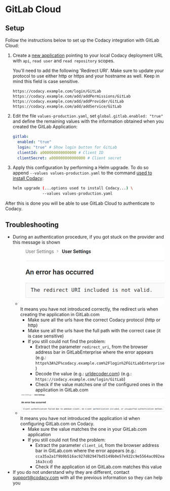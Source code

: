 # GitLab Cloud

## Setup

Follow the instructions below to set up the Codacy integration with GitLab Cloud:

1.  Create a [new application](https://gitlab.com/profile/applications) pointing to your local Codacy deployment URL with `api`, `read user` and `read repository` scopes.

    You'll need to add the following 'Redirect URI'. Make sure to update your protocol to use either http or https and your hostname as well. Keep in mind this field is case sensitive.

    ```
    https://codacy.example.com/login/GitLab
    https://codacy.example.com/add/addPermissions/GitLab
    https://codacy.example.com/add/addProvider/GitLab
    https://codacy.example.com/add/addService/GitLab
    ```

2.  Edit the file `values-production.yaml`, set `global.gitlab.enabled: "true"` and define the remaining values with the information obtained when you created the GitLab Application:

    ```yaml
    gitlab:
      enabled: "true"
      login: "true" # Show login button for GitLab
      clientId: a000000000000000 # Client ID
      clientSecret: a000000000000000 # Client secret
    ```

3.  Apply this configuration by performing a Helm upgrade. To do so append `--values values-production.yaml` to the command [used to install Codacy](../../index.md#2-installing-codacy):

    ```bash
    helm upgrade (...options used to install Codacy...) \
                 --values values-production.yaml
    ```

After this is done you will be able to use GitLab Cloud to authenticate to Codacy.

## Troubleshooting

- During an authentication procedure, if you got stuck on the provider and this message is shown
  - ![Invalid redirect URI](./gitlab-invalid-redirect-uri.png)
    It means you have not introduced correctly, the redirect uris when creating the application in GitLab.com
    - Make sure all the urls have the correct Codacy protocol (http or http)
    - Make sure all the urls have the full path with the correct case (it is case sensitive)
    - If you still could not find the problem:
        - Extract the parameter `redirect_uri`, from the browser address bar in GitLabEnterprise where the error appears (e.g.: `https%3A%2F%codacy.example.com%2Flogin%2FGitLabEnterprise`)
        - Decode the value (e.g.: [urldecoder.com](https://www.urldecoder.org/)) (e.g.: `https://codacy.example.com/login/GitLab`)
        - Check if the value matches one of the configured ones in the application in GitLab.com
  - ![Invalid application id](./gitlab-invalid-application-id.png)
    It means you have not introduced the application id when configuring GitLab.com on Codacy.
    - Make sure the value matches the one in your GitLab.com application
    - If you still could not find the problem:
        - Extract the parameter `client_id`, from the browser address bar in GitLab.com where the error appears (e.g.: `cca35a2a1f9b9b516ac927d82947bd5149b0e57e922c9e5564ac092ea16a3ccd`)
        - Check if the application id on GitLab.com matches this value
- If you do not understand why they are different, contact [support@codacy.com](mailto:support@codacy.com)
  with all the previous information so they can help you
